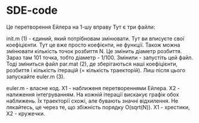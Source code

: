 # SDE-code
Це перетворення Ейлера на 1-шу вправу
Тут є три файли:

init.m (1) - єдиний, який потрібновам змінювати. 
Тут ви вписуєте свої коефіцієнти. Тут це вже просто коефієнти, не функції.
Також можна змінювати кількість точок розбиття N. Це змінить діаметр розбиття. 
Зараз там 101 точка, тобто діаметр - 1/100.
Змінили - запустіть цей файл. Тоді зміниться файл par.mat (2), 
де зберігаються наші коефіцієнти, розбиття і кількість ітерацій (= кількість траекторій). 
Лиш після цього запускайте euler.m (3).

euler.m - власне код. X1 - наближеня перетвореннями Ейлера. X2 - налиження інтегруванням. 
На кожній ітерації вискакує графік обох наближень. 
Їх траекторії схожі, але бувають значні відхилення. Не лякайтесь, це через те, що збіжність порядку O(sqrt(N)). 
X1 - хрестики, X2 - кружечки.
